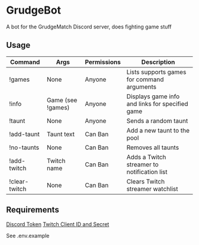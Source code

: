 # GrudgeBot

A bot for the GrudgeMatch Discord server, does fighting game stuff

## Usage

| Command          | Args                           | Permissions                    | Description                                     |
| ---------------- | ------------------------------ | ------------------------------ | ----------------------------------------------- |
| !games           | None                           | Anyone                         | Lists supports games for command arguments      |
| !info            | Game (see !games)              | Anyone                         | Displays game info and links for specified game |
| !taunt           | None                           | Anyone                         | Sends a random taunt                            |
| !add-taunt       | Taunt text                     | Can Ban                        | Add a new taunt to the pool                     |
| !no-taunts       | None                           | Can Ban                        | Removes all taunts                              |
| !add-twitch      | Twitch name                    | Can Ban                        | Adds a Twitch streamer to notification list     |
| !clear-twitch    | None                           | Can Ban                        | Clears Twitch streamer watchlist                |


## Requirements
[Discord Token](https://discordapp.com/developers/applications/)
[Twitch Client ID and Secret](https://dev.twitch.tv/)

See .env.example
